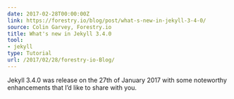 ```yaml
---
date: 2017-02-28T00:00:00Z
link: https://forestry.io/blog/post/what-s-new-in-jekyll-3-4-0/
source: Colin Garvey, Forestry.io
title: What's new in Jekyll 3.4.0
tool:
- jekyll
type: Tutorial
url: /2017/02/28/forestry-io-Blog/
---
```


Jekyll 3.4.0 was release on the 27th of January 2017 with some noteworthy enhancements that I’d like to share with you.
